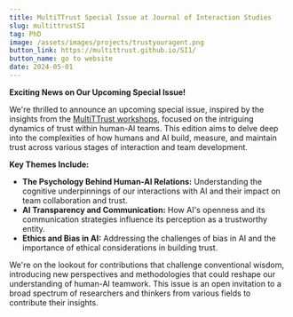 ```yaml
---
title: MultiTTrust Special Issue at Journal of Interaction Studies
slug: multittrustSI
tag: PhD
image: /assets/images/projects/trustyouragent.png
button_link: https://multittrust.github.io/SI1/
button_name: go to website
date: 2024-05-01
---
```

**Exciting News on Our Upcoming Special Issue!**

We're thrilled to announce an upcoming special issue, inspired by the insights from the [MultiTTrust workshops](https://multittrust.github.io/), focused on the intriguing dynamics of trust within human-AI teams. This edition aims to delve deep into the complexities of how humans and AI build, measure, and maintain trust across various stages of interaction and team development.

**Key Themes Include:**

- **The Psychology Behind Human-AI Relations:** Understanding the cognitive underpinnings of our interactions with AI and their impact on team collaboration and trust.
- **AI Transparency and Communication:** How AI's openness and its communication strategies influence its perception as a trustworthy entity.
- **Ethics and Bias in AI:** Addressing the challenges of bias in AI and the importance of ethical considerations in building trust.

We're on the lookout for contributions that challenge conventional wisdom, introducing new perspectives and methodologies that could reshape our understanding of human-AI teamwork. This issue is an open invitation to a broad spectrum of researchers and thinkers from various fields to contribute their insights.
